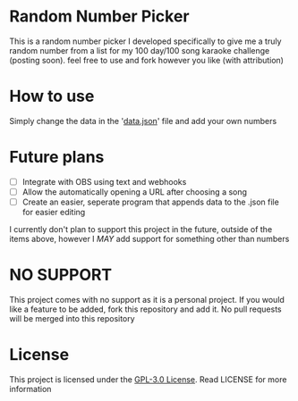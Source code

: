 # Random Number Picker
This is a random number picker I developed specifically to give me a truly random number from a list for my 100 day/100 song karaoke challenge (posting soon). feel free to use and fork however you like (with attribution)

# How to use
Simply change the data in the '[data.json](./data.json)' file and add your own numbers

# Future plans
- [ ] Integrate with OBS using text and webhooks
- [ ] Allow the automatically opening a URL after choosing a song
- [ ] Create an easier, seperate program that appends data to the .json file for easier editing

I currently don't plan to support this project in the future, outside of the items above, however I *MAY* add support for something other than numbers

# NO SUPPORT
This project comes with no support as it is a personal project. If you would like a feature to be added, fork this repository and add it. No pull requests will be merged into this repository

# License
This project is licensed under the [GPL-3.0 License](./LICENSE). Read LICENSE for more information
